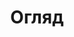 ---
title: Огляд
description: Довідковий центр розділу Огляд.
lastUpdated: false
editLink: false
prev: false
next: false
---